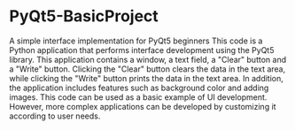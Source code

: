 # PyQt5-BasicProject
A simple interface implementation for PyQt5 beginners
This code is a Python application that performs interface development using the PyQt5 library.
This application contains a window, a text field, a "Clear" button and a "Write" button.
Clicking the "Clear" button clears the data in the text area, while clicking the "Write" button prints the data in the text area.
In addition, the application includes features such as background color and adding images.
This code can be used as a basic example of UI development.
However, more complex applications can be developed by customizing it according to user needs.
